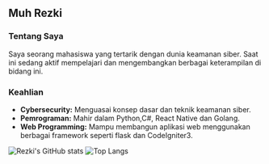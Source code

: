 ## Muh Rezki



### Tentang Saya
Saya seorang mahasiswa yang tertarik dengan dunia keamanan siber. Saat ini sedang aktif mempelajari dan mengembangkan berbagai keterampilan di bidang ini. 

### Keahlian
* **Cybersecurity:** Menguasai konsep dasar dan teknik keamanan siber.
* **Pemrograman:** Mahir dalam Python,C#, React Native dan Golang.
* **Web Programming:** Mampu membangun aplikasi web menggunakan berbagai framework seperti flask dan CodeIgniter3.

![Rezki's GitHub stats](https://github-readme-stats.vercel.app/api?username=Rezkiii&show_icons=true&theme=default) ![Top Langs](https://github-readme-stats.vercel.app/api/top-langs/?username=Rezkiii&hide_progress=true)
